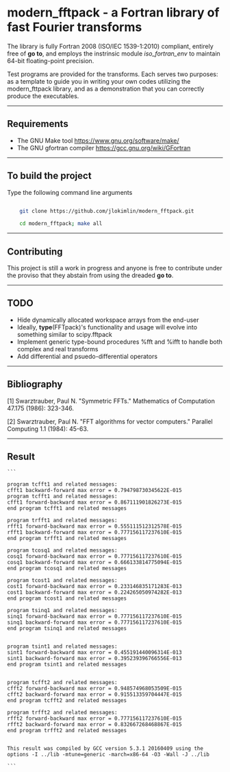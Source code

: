 # **modern\_fftpack - a Fortran library of fast Fourier transforms**

The library is fully Fortran 2008 (ISO/IEC 1539-1:2010) compliant, entirely free of **go to**, and employs the instrinsic module *iso\_fortran\_env* to maintain 64-bit floating-point precision. 


Test programs are provided for the transforms. Each serves two purposes: as a template to guide you in writing your own codes utilizing the modern\_fttpack library, and as a demonstration that you can correctly produce the executables. 

-----------------------------------------------------------------------------

## Requirements

* The GNU Make tool https://www.gnu.org/software/make/
* The GNU gfortran compiler https://gcc.gnu.org/wiki/GFortran

-----------------------------------------------------------------------------


## To build the project

Type the following command line arguments

```bash

	git clone https://github.com/jlokimlin/modern_fftpack.git
	
	cd modern_fftpack; make all
```

-----------------------------------------------------------------------------

## Contributing

This project is still a work in progress and anyone is free to contribute under the proviso that they abstain from using the dreaded **go to**. 

-----------------------------------------------------------------------------

## TODO
* Hide dynamically allocated workspace arrays from the end-user 
* Ideally, **type**(FFTpack)'s functionality and usage will evolve into something similar to scipy.fftpack
* Implement generic type-bound procedures %fft and %ifft to handle both complex and real transforms
* Add differential and psuedo-differential operators

-----------------------------------------------------------------------------


## Bibliography

[1] Swarztrauber, Paul N. "Symmetric FFTs." Mathematics of Computation 47.175 (1986): 323-346.

[2] Swarztrauber, Paul N. "FFT algorithms for vector computers." Parallel Computing 1.1 (1984): 45-63.

-----------------------------------------------------------------------------

## Result

	```

	program tcfft1 and related messages:
	cfft1 backward-forward max error = 0.794798730345622E-015
	program tcfft1 and related messages:
	cfft1 forward-backward max error = 0.867111901826273E-015
	end program tcfft1 and related messages
	
	program trfft1 and related messages:
	rfft1 forward-backward max error = 0.555111512312578E-015
	rfft1 backward-forward max error = 0.777156117237610E-015
	end program trfft1 and related messages
	
	program tcosq1 and related messages:
	cosq1 forward-backward max error = 0.777156117237610E-015
	cosq1 backward-forward max error = 0.666133814775094E-015
	end program tcosq1 and related messages

	program tcost1 and related messages:
	cost1 forward-backward max error = 0.233146835171283E-013
	cost1 backward-forward max error = 0.224265050974282E-013
	end program tcost1 and related messages
	
	program tsinq1 and related messages:
	sinq1 forward-backward max error = 0.777156117237610E-015
	sinq1 backward-forward max error = 0.777156117237610E-015
	end program tsinq1 and related messages
	

	program tsint1 and related messages:
	sint1 forward-backward max error = 0.455191440096314E-013
	sint1 backward-forward max error = 0.395239396766556E-013
	end program tsint1 and related messages
	

	program tcfft2 and related messages:
	cfft2 forward-backward max error = 0.948574968053509E-015
	cfft2 backward-forward max error = 0.915513359704447E-015
	end program tcfft2 and related messages
	
	program trfft2 and related messages:
	rfft2 forward-backward max error = 0.777156117237610E-015
	rfft2 backward-forward max error = 0.832667268468867E-015
	end program trfft2 and related messages
	
	 
	This result was compiled by GCC version 5.3.1 20160409 using the options -I ../lib -mtune=generic -march=x86-64 -O3 -Wall -J ../lib
	
	```

